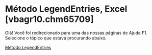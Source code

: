 
# Método LegendEntries, Excel [vbagr10.chm65709]

Olá! Você foi redirecionado para uma das nossas páginas de Ajuda F1. Selecione o tópico que estava procurando abaixo.

[Método LegendEntries](http://msdn.microsoft.com/library/6419aa89-6e59-dc04-ab79-67a0a38cad6f%28Office.15%29.aspx)
